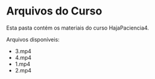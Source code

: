 # Arquivos do Curso

Esta pasta contém os materiais do curso HajaPaciencia4.

Arquivos disponíveis:
- 3.mp4
- 4.mp4
- 1.mp4
- 2.mp4